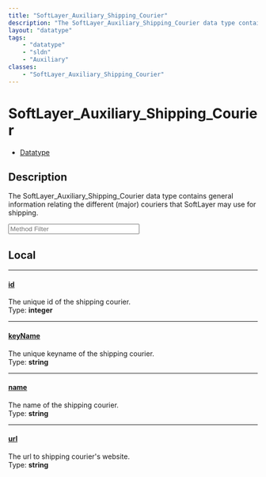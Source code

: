 ```yaml
---
title: "SoftLayer_Auxiliary_Shipping_Courier"
description: "The SoftLayer_Auxiliary_Shipping_Courier data type contains general information relating the different (major) couriers... "
layout: "datatype"
tags:
    - "datatype"
    - "sldn"
    - "Auxiliary"
classes:
    - "SoftLayer_Auxiliary_Shipping_Courier"
---
```


# SoftLayer_Auxiliary_Shipping_Courier
<div id='service-datatype'>
    <ul id='sldn-reference-tabs'>
        <li id='datatype'> <a href='/reference/datatypes/SoftLayer_Auxiliary_Shipping_Courier' >Datatype</a></li>
    </ul>
</div>

## Description 
The SoftLayer_Auxiliary_Shipping_Courier data type contains general information relating the different (major) couriers that SoftLayer may use for shipping. 





<!-- Service Filer BEGIN -->
<div class="view-filters">
        <div class="clearfix">
            <div class="search-input-box">
                <input placeholder="Method Filter" onkeyup="titleSearch(inputId='prop-input', divId='properties', elementClass='prop-row')" 
                    type="text" id="prop-input" value="" size="30" maxlength="128" class="form-text">
            </div>
        </div>
</div>
<!-- Service Filer END -->

<div id="properties" class="content">
<div id="localProperties" class="prop-content" >

## Local
-----
[id]: #id
#### [id]
The unique id of the shipping courier.  
<span class="type-label">Type: </span>**integer**

-----
[keyName]: #keyname
#### [keyName]
The unique keyname of the shipping courier.  
<span class="type-label">Type: </span>**string**

-----
[name]: #name
#### [name]
The name of the shipping courier.  
<span class="type-label">Type: </span>**string**

-----
[url]: #url
#### [url]
The url to shipping courier's website.  
<span class="type-label">Type: </span>**string**

</div>
<!-- LOCAL PROPERTY END -->

</div>



